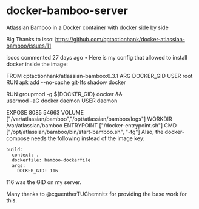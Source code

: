 # docker-bamboo-server
Atlassian Bamboo in a Docker container with docker side by side

Big Thanks to isso: https://github.com/cptactionhank/docker-atlassian-bamboo/issues/11

isoos commented 27 days ago • 
Here is my config that allowed to install docker inside the image:

FROM cptactionhank/atlassian-bamboo:6.3.1
ARG DOCKER_GID
USER root
RUN apk add --no-cache git-lfs shadow docker

RUN groupmod -g ${DOCKER_GID} docker && \
    usermod -aG docker daemon
USER daemon

EXPOSE 8085 54663
VOLUME ["/var/atlassian/bamboo","/opt/atlassian/bamboo/logs"]
WORKDIR /var/atlassian/bamboo
ENTRYPOINT ["/docker-entrypoint.sh"]
CMD ["/opt/atlassian/bamboo/bin/start-bamboo.sh", "-fg"]
Also, the docker-compose needs the following instead of the image key:

    build:
      context: .
      dockerfile: bamboo-dockerfile
      args:
        DOCKER_GID: 116
116 was the GID on my server.

Many thanks to @cguentherTUChemnitz for providing the base work for this.
